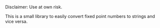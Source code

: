 Disclaimer: Use at own risk.

This is a small library to easily convert fixed point numbers to strings and vice versa.
